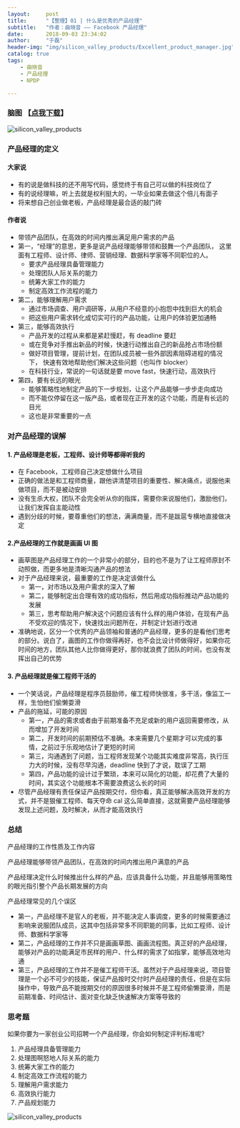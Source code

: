 ```yaml
---
layout:     post
title:      "【整理】01 | 什么是优秀的产品经理"
subtitle:   "作者：曲晓音 —— Facebook 产品经理"
date:       2018-09-03 23:34:02
author:     "于磊"
header-img: "img/silicon_valley_products/Excellent_product_manager.jpg"
catalog: true
tags:
    - 曲晓音
    - 产品经理
    - NPDP

---
```




### 脑图 【[点我下载](https://github.com/yuleizhuai/resources/raw/master/management/NPDP/Silicon_valley_products/01Excellent_product_manager.pdf)】

![silicon_valley_products](/img/silicon_valley_products/Excellent_product_manager_mind.png)



### 产品经理的定义

#### 大家说

- 有的说是做科技的还不用写代码，感觉终于有自己可以做的科技岗位了
- 有的说经理嘛，听上去就是权利挺大的，一毕业如果去做这个倍儿有面子
- 将来想自己创业做老板，产品经理是最合适的敲门砖

#### 作者说

- 带领产品团队，在高效的时间内推出满足用户需求的产品
- 第一，“经理”的意思，更多是说产品经理能够带领和鼓舞一个产品团队，
  这里面有工程师、设计师、律师、营销经理、数据科学家等不同职位的人。
  - 要求产品经理具备管理能力
  - 处理团队人际关系的能力
  - 统筹大家工作的能力
  - 制定高效工作流程的能力
- 第二，能够理解用户需求
  - 通过市场调查、用户调研等，从用户不经意的小抱怨中找到巨大的机会
  - 把这些用户需求转化成切实可行的产品功能，让用户的体验更加通畅
- 第三，能够高效执行
  - 产品开发的过程从来都是紧赶慢赶，有 deadline 要赶
  - 或在竞争对手推出新品的时候，快速行动推出自己的新品抢占市场份额
  - 做好项目管理，提前计划，在团队成员被一些外部因素阻碍进程的情况下，
    快速有效地帮助他们解决这些问题（也叫作 blocker）
  - 在科技行业，常说的一句话就是要 move fast，快速行动，高效执行
- 第四，要有长远的眼光
  - 能够策略性地制定产品的下一步规划，让这个产品能够一步步走向成功
  - 而不能仅停留在这一版产品，或者现在正开发的这个功能，而是有长远的目光
  - 这也是非常重要的一点

### 对产品经理的误解

#### 1. 产品经理是老板，工程师、设计师等都得听我的

- 在 Facebook，工程师自己决定想做什么项目
- 正确的做法是和工程师商量，跟他讲清楚项目的重要性、解决痛点，说服他来做项目，而不是被动安排
- 没有生杀大权，团队不会完全听从你的指挥，需要你来说服他们，激励他们，让我们发挥自主能动性
- 遇到分歧的时候，要尊重他们的想法，满满商量，而不是跋扈专横地直接做决定

#### 2.产品经理的工作就是画画 UI 图

- 画草图是产品经理工作的一个非常小的部分，目的也不是为了让工程师原封不动照做，而更多地是清晰沟通产品的想法
- 对于产品经理来说，最重要的工作是决定该做什么
  - 第一，对市场以及用户需求的深入了解
  - 第二，能够制定出合理有效的成功指标，然后用成功指标推动产品功能的发展
  - 第三，思考帮助用户解决这个问题应该有什么样的用户体验，在现有产品不受欢迎的情况下，快速找出问题所在，并制定计划进行改进
- 准确地说，区分一个优秀的产品领袖和普通的产品经理，更多的是看他们思考的部分。说白了，画图的工作你做得再好，也不会比设计师做得好，如果你花时间的地方，团队其他人比你做得更好，那你就浪费了团队的时间，也没有发挥出自己的优势

#### 3. 产品经理就是催工程师干活的

- 一个笑话说，产品经理是程序员鼓励师，催工程师快很准，多干活，像监工一样，生怕他们偷懒耍滑
- 产品的拖延，可能的原因
  - 第一，产品的需求或者由于前期准备不充足或新的用户返回需要修改，从而增加了开发时间
  - 第二，开发时间的前期预估不准确。本来需要几个星期才可以完成的事情，之前过于乐观地估计了更短的时间
  - 第三，沟通遇到了问题，当工程师发现某个功能其实难度非常高，执行压力大的时候，没有尽早沟通，deadline 快到了才说，耽误了工期
  - 第四，产品功能的设计过于繁琐，本来可以简化的功能，却花费了大量的时间，其实这个功能根本不需要浪费这么长的时间
- 尽管产品经理有责任保证产品按期交付，但你看，真正能够解决高效开发的方式，并不是狠催工程师、每天夺命 cal 这么简单直接，这就需要产品经理能够发现上述问题，及时解决，从而才能高效执行 

### 总结

产品经理的工作性质及工作内容

产品经理能够带领产品团队，在高效的时间内推出用户满意的产品

产品经理决定什么时候推出什么样的产品，应该具备什么功能，并且能够用策略性的眼光指引整个产品长期发展的方向

产品经理常见的几个误区

- 第一，产品经理不是官人的老板，并不能决定人事调度，更多的时候需要通过影响来说服团队成员，这其中包括非常多不同职能的同事，比如工程师、设计师、数据科学家等
- 第二，产品经理的工作并不只是画画草图、画画流程图。真正好的产品经理，能够对产品的功能满足市民样的用户、什么样的需求了如指掌，能够高效地沟通
- 第三，产品经理的工作并不是催工程师干活。虽然对于产品经理来说，项目管理是一个必不可少的技能，保证产品按时交付时产品经理的责任，但是在实际操作中，导致产品不能按期交付的原因很多时候并不是工程师偷懒耍滑，而是前期准备、时间估计、面对变化缺乏快速解决方案等导致的

### 思考题

如果你要为一家创业公司招聘一个产品经理，你会如何制定评判标准呢?

1. 产品经理具备管理能力
2. 处理图啊怒地人际关系的能力
3. 统筹大家工作的能力
4. 制定高效工作流程的能力
5. 理解用户需求能力
6. 高效执行能力
7. 产品规划能力

![silicon_valley_products](/img/silicon_valley_products/share.jpeg)

